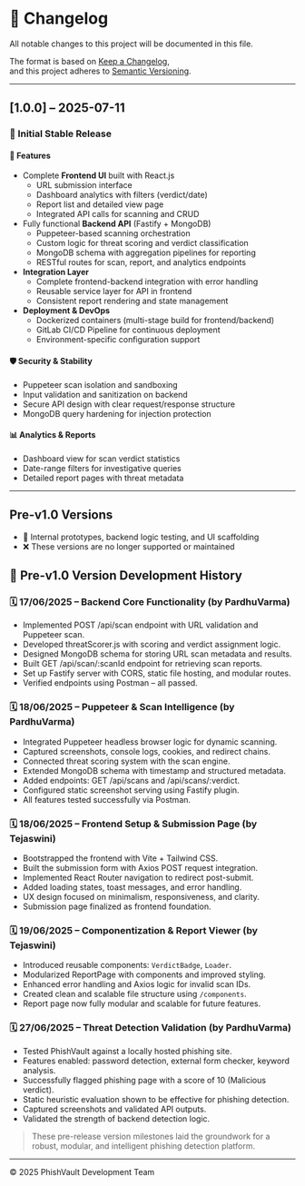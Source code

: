 # 📜 Changelog

All notable changes to this project will be documented in this file.

The format is based on [Keep a Changelog](https://keepachangelog.com/en/1.0.0/),  
and this project adheres to [Semantic Versioning](https://semver.org/spec/v2.0.0.html).

---

## [1.0.0] – 2025-07-11

### 🎉 Initial Stable Release

#### 🚀 Features
- Complete **Frontend UI** built with React.js
  - URL submission interface
  - Dashboard analytics with filters (verdict/date)
  - Report list and detailed view page
  - Integrated API calls for scanning and CRUD
- Fully functional **Backend API** (Fastify + MongoDB)
  - Puppeteer-based scanning orchestration
  - Custom logic for threat scoring and verdict classification
  - MongoDB schema with aggregation pipelines for reporting
  - RESTful routes for scan, report, and analytics endpoints
- **Integration Layer**
  - Complete frontend-backend integration with error handling
  - Reusable service layer for API in frontend
  - Consistent report rendering and state management
- **Deployment & DevOps**
  - Dockerized containers (multi-stage build for frontend/backend)
  - GitLab CI/CD Pipeline for continuous deployment
  - Environment-specific configuration support

#### 🛡️ Security & Stability
- Puppeteer scan isolation and sandboxing
- Input validation and sanitization on backend
- Secure API design with clear request/response structure
- MongoDB query hardening for injection protection

#### 📊 Analytics & Reports
- Dashboard view for scan verdict statistics
- Date-range filters for investigative queries
- Detailed report pages with threat metadata

---

## Pre-v1.0 Versions

- 🔧 Internal prototypes, backend logic testing, and UI scaffolding  
- ❌ These versions are no longer supported or maintained


## 🧪 Pre-v1.0 Version Development History

### 🗓️ 17/06/2025 – Backend Core Functionality (by PardhuVarma)
- Implemented POST /api/scan endpoint with URL validation and Puppeteer scan.
- Developed threatScorer.js with scoring and verdict assignment logic.
- Designed MongoDB schema for storing URL scan metadata and results.
- Built GET /api/scan/:scanId endpoint for retrieving scan reports.
- Set up Fastify server with CORS, static file hosting, and modular routes.
- Verified endpoints using Postman – all passed.

### 🗓️ 18/06/2025 – Puppeteer & Scan Intelligence (by PardhuVarma)
- Integrated Puppeteer headless browser logic for dynamic scanning.
- Captured screenshots, console logs, cookies, and redirect chains.
- Connected threat scoring system with the scan engine.
- Extended MongoDB schema with timestamp and structured metadata.
- Added endpoints: GET /api/scans and /api/scans/:verdict.
- Configured static screenshot serving using Fastify plugin.
- All features tested successfully via Postman.

### 🗓️ 18/06/2025 – Frontend Setup & Submission Page (by Tejaswini)
- Bootstrapped the frontend with Vite + Tailwind CSS.
- Built the submission form with Axios POST request integration.
- Implemented React Router navigation to redirect post-submit.
- Added loading states, toast messages, and error handling.
- UX design focused on minimalism, responsiveness, and clarity.
- Submission page finalized as frontend foundation.

### 🗓️ 19/06/2025 – Componentization & Report Viewer (by Tejaswini)
- Introduced reusable components: `VerdictBadge`, `Loader`.
- Modularized ReportPage with components and improved styling.
- Enhanced error handling and Axios logic for invalid scan IDs.
- Created clean and scalable file structure using `/components`.
- Report page now fully modular and scalable for future features.

### 🗓️ 27/06/2025 – Threat Detection Validation (by PardhuVarma)
- Tested PhishVault against a locally hosted phishing site.
- Features enabled: password detection, external form checker, keyword analysis.
- Successfully flagged phishing page with a score of 10 (Malicious verdict).
- Static heuristic evaluation shown to be effective for phishing detection.
- Captured screenshots and validated API outputs.
- Validated the strength of backend detection logic.

> These pre-release version milestones laid the groundwork for a robust, modular, and intelligent phishing detection platform.


---

© 2025 PhishVault Development Team
